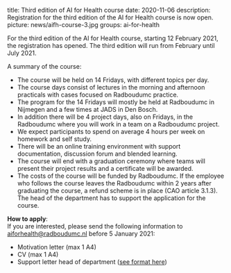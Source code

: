 title: Third edition of AI for Health course
date: 2020-11-06
description: Registration for the third edition of the AI for Health course is now open.
picture: news/aifh-course-3.jpg
groups: ai-for-health

For the third edition of the AI for Health course, starting 12 February 2021, the registration has opened. The third edition will run from February until July 2021.

A summary of the course:

- The course will be held on 14 Fridays, with different topics per day.
- The course days consist of lectures in the morning and afternoon practicals with cases focused on Radboudumc practice.
- The program for the 14 Fridays will mostly be held at Radboudumc in Nijmegen and a few times at JADS in Den Bosch.
- In addition there will be 4 project days, also on Fridays, in the Radboudumc where you will work in a team on a Radboudumc project.
- We expect participants to spend on average 4 hours per week on homework and self study.
- There will be an online training environment with support documentation, discussion forum and blended learning.
- The course will end with a graduation ceremony where teams will present their project results and a certificate will be awarded.
- The costs of the course will be funded by Radboudumc. If the employee who follows the course leaves the Radboudumc within 2 years after graduating the course, a refund scheme is in place (CAO article 3.1.3). The head of the department has to support the application for the course. 

**How to apply**:<br>
If you are interested, please send the following information to aiforhealth@radboudumc.nl before 5 January 2021:

- Motivation letter (max 1 A4)
- CV (max 1 A4)
- Support letter head of department ([see format here](https://www.radboudumc.nl/intranet/getmedia/722df5b9-18e5-473e-978f-fd8bb4636564/Concept-akkoord-Afdelingshoofd-deelname-cursus-februari-2021.aspx))
